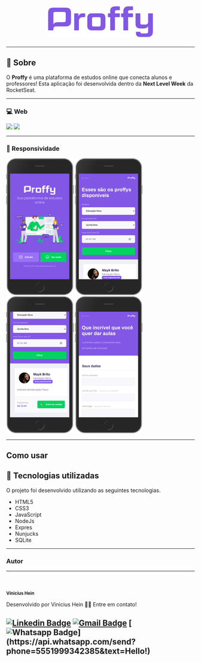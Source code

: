 <!-- <h1 align="center">
    Proffy
</h1> -->
<h1 align="center">
   <img src="./public/images/logo_purple.png" alt="Proffy" width="280"/>
</h1>

---

## 📖️ Sobre

O **Proffy** é uma plataforma de estudos online que conecta alunos e professores! Esta aplicação foi desenvolvida dentro da **Next Level Week** da RocketSeat.

---
### 💻️ Web 
<div>
   <img src="./public/images/Proffy _study.gif" width="400px">
   <img src="./public/images/Proffy _give_classes.gif" width="400px">
</div>

---

### 📱️ Responsividade
<div>
   <img src="./public/images/proffy_web1.png" width="180">
   <img src="./public/images/proffy_web2.png" width="180">
   <img src="./public/images/proffy_web3.png" width="180">
   <img src="./public/images/proffy_web4.png" width="180">
</div>

---
Como usar
---

## 🚀️ Tecnologias utilizadas

O projeto foi desenvolvido utilizando as seguintes tecnologias.

- HTML5
- CSS3
- JavaScript
- NodeJs
- Expres
- Nunjucks
- SQLite


---

### Autor
---

 <a href="https://www.linkedin.com/in/vinicius-hein/"><img style="border-radius: 50%;" src="https://avatars1.githubusercontent.com/u/60493029?s=460&u=9aa39eaf9b1a95b7a0b44be821e2bfe920296841&v=4" width="100px;" alt=""/></a>

 <sub><b>Vinicius Hein</b></sub>


Desenvolvido por Vinicius Hein 👋🏽 Entre em contato!

[![Linkedin Badge](https://img.shields.io/badge/-ViniciusHein-blue?style=flat-square&logo=Linkedin&logoColor=white&link=https://www.linkedin.com/in/vinicius-hein/)](https://www.linkedin.com/in/vinicius-hein/) [![Gmail Badge](https://img.shields.io/badge/-vinicius.hein@gmail.com-c14438?style=flat-square&logo=Gmail&logoColor=white&link=mailto:sakshamtaneja7861@gmail.com)](mailto:vinicius.hein@gmail.com) [![Whatsapp Badge](https://img.shields.io/badge/-Whatsapp-4CA143?style=flat-square&labelColor=4CA143&logo=whatsapp&logoColor=white&link=https://api.whatsapp.com/send?phone=5551999342385&text=Hello!)](https://api.whatsapp.com/send?phone=5551999342385&text=Hello!)
---
